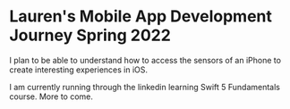 # Lauren's Mobile App Development Journey Spring 2022

I plan to be able to understand how to access the sensors of an iPhone to create interesting experiences in iOS.

I am currently running through the linkedin learning Swift 5 Fundamentals course. More to come.

<!-- Week 1 Jan 28th

Week 2 Feb 4th

Week 3 Feb 11th

Week 4 Feb 18th 

Week 5 Feb 25th

Week 6 Mar 4th

Week 7 Mar 11th

Week 8 Mar 25th

Week 9 Apr 1st

Week 10 Apr 8th

Week 11 Apr 15th

Week 12 Apr 22nd

Week 13 Apr 29th

Week 14 May 6th -->

